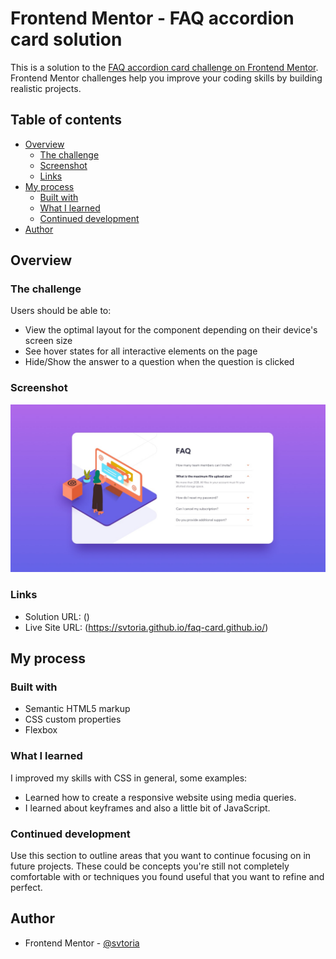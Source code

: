 # Frontend Mentor - FAQ accordion card solution

This is a solution to the [FAQ accordion card challenge on Frontend Mentor](https://www.frontendmentor.io/challenges/faq-accordion-card-XlyjD0Oam). Frontend Mentor challenges help you improve your coding skills by building realistic projects. 

## Table of contents

- [Overview](#overview)
  - [The challenge](#the-challenge)
  - [Screenshot](#screenshot)
  - [Links](#links)
- [My process](#my-process)
  - [Built with](#built-with)
  - [What I learned](#what-i-learned)
  - [Continued development](#continued-development)
- [Author](#author)

## Overview

### The challenge

Users should be able to:

- View the optimal layout for the component depending on their device's screen size
- See hover states for all interactive elements on the page
- Hide/Show the answer to a question when the question is clicked

### Screenshot

![Screenshot Web](./design/desktop-design.jpg)

### Links

- Solution URL: ()
- Live Site URL: (https://svtoria.github.io/faq-card.github.io/)

## My process

### Built with

- Semantic HTML5 markup
- CSS custom properties
- Flexbox

### What I learned

I improved my skills with CSS in general, some examples:

- Learned how to create a responsive website using media queries.
- I learned about keyframes and also a little bit of JavaScript.

### Continued development

Use this section to outline areas that you want to continue focusing on in future projects. These could be concepts you're still not completely comfortable with or techniques you found useful that you want to refine and perfect.

## Author

- Frontend Mentor - [@svtoria](https://www.frontendmentor.io/profile/svtoria)
